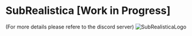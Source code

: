 # SubRealistica [Work in Progress]
(For more details please refere to the discord server)
![SubRealisticaLogo](https://github.com/user-attachments/assets/fb721869-1e92-4a49-91b0-d310fe77e7d0)
